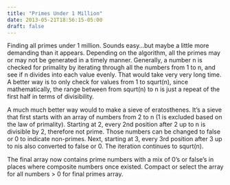 ```yaml
---
title: "Primes Under 1 Million"
date: 2013-05-21T18:56:15-05:00
draft: false
---
```


Finding all primes under 1 million. Sounds easy…but maybe a little more demanding than it appears. Depending on the algorithm, all the primes may or may not be generated in a timely manner. Generally, a number n is checked for primality by iterating through all the numbers from 1 to n, and see if n divides into each value evenly. That would take very very long time. A better way is to only check for values from 1 to squrt(n), since mathematically, the range between from squrt(n) to n is just a repeat of the first half in terms of divisibility.

A much much better way would to make a sieve of eratosthenes. It’s a sieve that first starts with an array of numbers from 2 to n (1 is excluded based on the law of primality). Starting at 2, every 2nd position after 2 up to n is divisible by 2, therefore not prime. Those numbers can be changed to false or 0 to indicate non-primes. Next, starting at 3, every 3rd position after 3 up to nis also converted to false or 0. The iteration continues to squrt(n).

The final array now contains prime numbers with a mix of 0’s or false’s in places where composite numbers once existed. Compact or select the array for all numbers > 0 for final primes array.